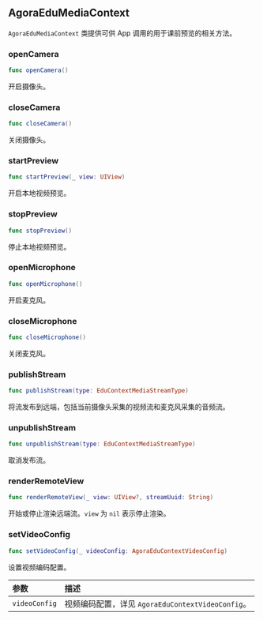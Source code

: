## AgoraEduMediaContext

`AgoraEduMediaContext` 类提供可供 App 调用的用于课前预览的相关方法。

### openCamera

```swift
func openCamera()
```

开启摄像头。

### closeCamera

```swift
func closeCamera()
```

关闭摄像头。

### startPreview

```swift
func startPreview(_ view: UIView)
```

开启本地视频预览。

### stopPreview

```swift
func stopPreview()
```

停止本地视频预览。

### openMicrophone

```swift
func openMicrophone()
```

开启麦克风。

### closeMicrophone

```swift
func closeMicrophone()
```

关闭麦克风。

### publishStream

```swift
func publishStream(type: EduContextMediaStreamType)
```

将流发布到远端，包括当前摄像头采集的视频流和麦克风采集的音频流。

### unpublishStream

```swift
func unpublishStream(type: EduContextMediaStreamType)
```

取消发布流。

### renderRemoteView

```swift
func renderRemoteView(_ view: UIView?, streamUuid: String)
```

开始或停止渲染远端流。`view` 为 `nil` 表示停止渲染。

### setVideoConfig

```swift
func setVideoConfig(_ videoConfig: AgoraEduContextVideoConfig)
```

设置视频编码配置。

| 参数          | 描述                                              |
| :------------ | :------------------------------------------------ |
| `videoConfig` | 视频编码配置，详见 `AgoraEduContextVideoConfig`。 |
